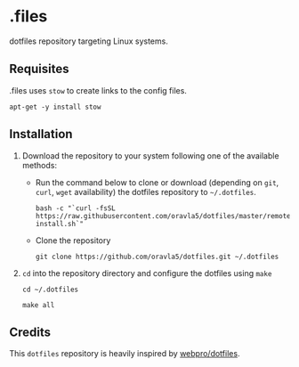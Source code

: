 # .files

dotfiles repository targeting Linux systems.

## Requisites
.files uses `stow` to create links to the config files. 
```
apt-get -y install stow
```

## Installation

1. Download the repository to your system following one of the available methods:
    - Run the command below to clone or download (depending on `git`, `curl`, `wget` availability) the dotfiles repository to `~/.dotfiles`.
      ```
      bash -c "`curl -fsSL https://raw.githubusercontent.com/oravla5/dotfiles/master/remote-install.sh`"
      ```

    - Clone the repository
      ```
      git clone https://github.com/oravla5/dotfiles.git ~/.dotfiles
      ```
1. `cd` into the repository directory and configure the dotfiles using `make`
   ```
   cd ~/.dotfiles
   ```
   ```
   make all
   ```

## Credits
This `dotfiles` repository is heavily inspired by [webpro/dotfiles](https://github.com/webpro/dotfiles).




